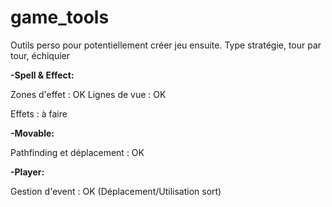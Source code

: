 # game_tools
Outils perso pour potentiellement créer jeu ensuite. Type stratégie, tour par tour, échiquier

<b>-Spell & Effect:</b>

Zones d'effet : OK
Lignes de vue : OK

Effets : à faire

<b>-Movable:</b>

Pathfinding et déplacement : OK

<b>-Player:</b>

Gestion d'event : OK (Déplacement/Utilisation sort)
